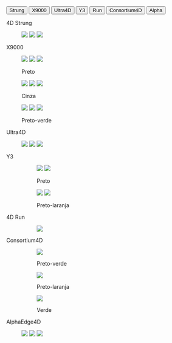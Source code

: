 <html>
<head>
	<meta charset="UTF-8"/>
	<title>Modelos</title>
	<link rel="stylesheet" type="text/css" href="_css/estilo-fotos.css"/>
	<link rel="shortcut icon" href="imagens/modelos.jpg">
	<script type="text/javascript" src="_javascript/funcoes.js">
	</script>
</head>
<body>
	<div id="botoes">
	<input type="button" value="Strung" class="botoes_tenis" onclick="mudaTenis('Strung')">
	<input type="button" value="X9000" class="botoes_tenis"  onclick="mudaTenis('X9000')">
	<input type="button" value="Ultra4D" class="botoes_tenis" onclick="mudaTenis('Ultra')">
	<input type="button" value="Y3" class="botoes_tenis"  onclick="mudaTenis('Y3')">
	<input type="button" value="Run" class="botoes_tenis" onclick="mudaTenis('Run')">
	<input type="button" value="Consortium4D" class="botoes_tenis" onclick="mudaTenis('Consortium')">
	<input type="button" value="Alpha" class="botoes_tenis" onclick="mudaTenis('Alpha')">
	</div>
	<div class="tenis_all">
	<p class="paragrafo_tenis">4D Strung</p>
	<figure class="fotos-tenis">
		<img src="imagens/tenis/4D_Strung/4DSTRUNG_1.jpg" class="tenis_Strung">
		<img src="imagens/tenis/4D_Strung/4DSTRUNG_2.jpg" class="tenis_Strung">
		<img src="imagens/tenis/4D_Strung/4DSTRUNG_3.jpg" class="tenis_Strung">
	</figure>
	</div>
	<div class="tenis_all">
	<p>X9000</p>
	<figure class="fotos-tenis">
		<img src="imagens/tenis/X9000/preto_1.jpg" class="tenis_X9000">
		<img src="imagens/tenis/X9000/preto_2.jpg" class="tenis_X9000">
		<img src="imagens/tenis/X9000/preto_3.jpg" class="tenis_X9000">
		<figcaption>
			<p>Preto</p>
		</figcaption>
		<img src="imagens/tenis/X9000/cinza_1.jpg" class="tenis_X9000">
		<img src="imagens/tenis/X9000/cinza_2.jpg" class="tenis_X9000">
		<img src="imagens/tenis/X9000/cinza_3.jpg" class="tenis_X9000">
		<figcaption>
			<p>Cinza</p>
		</figcaption>
		<img src="imagens/tenis/X9000/preto-verde_1.jpg" class="tenis_X9000">
		<img src="imagens/tenis/X9000/preto-verde_2.jpg" class="tenis_X9000">
		<img src="imagens/tenis/X9000/preto-verde_3.jpg" class="tenis_X9000">
		<figcaption class="ultimocap">
			<p>Preto-verde</p>
		</figcaption>
	</figure>
	</div>
	<div class="tenis_all">
	<p>Ultra4D</p>
	<figure class="fotos-tenis">
		<img src="imagens/tenis/Ultra4D/Ultra4D_1.jpg" class="tenis_Ultra4D">
		<img src="imagens/tenis/Ultra4D/Ultra4D_2.jpg" class="tenis_Ultra4D">
		<img src="imagens/tenis/Ultra4D/Ultra4D_3.jpg" class="tenis_Ultra4D">
	</figure>
	</div>
	<div class="tenis_all">
	<p>Y3</p>
	<figure class="fotos-tenis">
		<figure class="duasimg">
			<img src="imagens/tenis/Y3/preto_1.jpg" class="tenis_Y3">
			<img src="imagens/tenis/Y3/preto_2.jpg" class="tenis_Y3">
			<figcaption class="duasimgcap">
				<p>Preto</p>
			</figcaption>
			<img src="imagens/tenis/Y3/preto-laranja_1.jpg" class="tenis_Y3">
			<img src="imagens/tenis/Y3/preto-laranja_2.jpg" class="tenis_Y3">
			<figcaption class="ultimocap">
				<figcaption class="ultdimgcap">
					<p>Preto-laranja</p>
				</figcaption>
			</figcaption>
		</figure>
	</figure>
	</div>
	<div class="tenis_all">
	<p>4D Run</p>
	<figure class="fotos-tenis">
		<figure class="umaimg">
			<img src="imagens/tenis/4D_RUN/4DRUN_1.jpg" class="tenis_Run">
		</figure>
	</figure>
	</div>
	<div class="tenis_all">
	<p>Consortium4D</p>
	<figure class="fotos-tenis">
		<figure class="umaimg">
			<img src="imagens/tenis/Consortium4D/Consortium4D_1.jpg" class="tenis_Consortium">
				<figcaption class="umaimgcap">
					<p>Preto-verde</p>
				</figcaption>
			<img src="imagens/tenis/Consortium4D/Consortium4D_2.jpg" class="tenis_Consortium">
				<figcaption class="umaimgcap">
					<p>Preto-laranja</p>
				</figcaption>
			<img src="imagens/tenis/Consortium4D/Consortium4D_3.jpg" class="tenis_Consortium">
				<figcaption class="ultimocap">
					<figcaption class="ultuimgcap">
						<p>Verde</p>
					</figcaption>
		</figure>
	</figure>
	</div>
	<div class="tenis_all">
	<p>AlphaEdge4D</p>
	<figure class="fotos-tenis">
		<img src="imagens/tenis/AlphaEdge4D/AlphaEdge4D_1.jpg" class="tenis_Alpha">
		<img src="imagens/tenis/AlphaEdge4D/AlphaEdge4D_2.jpg" class="tenis_Alpha">
		<img src="imagens/tenis/AlphaEdge4D/AlphaEdge4D_3.jpg" class="tenis_Alpha">
	</figure>
	</div>
</body>
</html>
